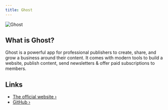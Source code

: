 ```yaml
---
title: Ghost
---
```


![Ghost](https://user-images.githubusercontent.com/353959/169805900-66be5b89-0859-4816-8da9-528ed7534704.webp)

## What is Ghost?

Ghost is a powerful app for professional publishers to create, share, and grow a business around their content. It comes with modern tools to build a website, publish content, send newsletters & offer paid subscriptions to members.

## Links

- [The official website ›](https://ghost.org/)
- [GitHub ›](https://github.com/TryGhost/Ghost)
